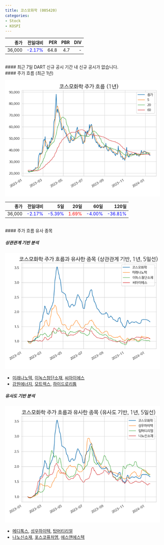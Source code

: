 ```yaml
---
title: 코스모화학 (005420)
categories:
- Stock
- KOSPI
---
```


|종가|전일대비|PER|PBR|DIV|
|---:|-------:|--:|--:|--:|
|36,000|<span style="color: blue">-2.17%</span>|64.8|4.7|-|

<!-- more -->

<br>
#### 최근 7일 DART 신규 공시
기간 내 신규 공시가 없습니다.

<br>
#### 주가 흐름 (최근 1년)

![005420](/assets/images/stock/005420.png)

|종가|전일대비|5일|20일|60일|120일|
|---:|-------:|--:|---:|---:|----:|
|36,000|<span style="color: blue">-2.17%</span>|<span style="color: blue">-5.39%</span>|<span style="color: red">1.69%</span>|<span style="color: blue">-4.00%</span>|<span style="color: blue">-36.81%</span>|

<br>
#### 주가 흐름 유사 종목

##### 상관관계 기반 분석

![005420](/assets/images/stock/005420_corr.png)
- [미래나노텍](/095500/), [이녹스첨단소재](/272290/), [씨아이에스](/222080/)
- [강원에너지](/114190/), [모트렉스](/118990/), [하이드로리튬](/101670/)

##### 유사도 기반 분석

![005420](/assets/images/stock/005420_sim.png)
- [메디톡스](/086900/), [성우하이텍](/015750/), [탑머티리얼](/360070/)
- [나노신소재](/121600/), [포스코퓨처엠](/003670/), [에스앤에스텍](/101490/)